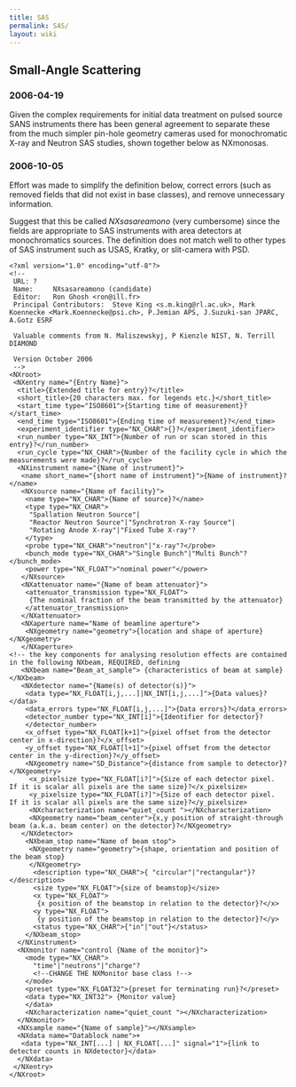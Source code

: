 ```yaml
---
title: SAS
permalink: SAS/
layout: wiki
---
```


Small-Angle Scattering
----------------------

### 2006-04-19

Given the complex requirements for initial data treatment on pulsed
source SANS instruments there has been general agreement to separate
these from the much simpler pin-hole geometry cameras used for
monochromatic X-ray and Neutron SAS studies, shown together below as
NXmonosas.

### 2006-10-05

Effort was made to simplify the definition below, correct errors (such
as removed fields that did not exist in base classes), and remove
unnecessary information.

Suggest that this be called *NXsasareamono* (very cumbersome) since the
fields are appropriate to SAS instruments with area detectors at
monochromatics sources. The definition does not match well to other
types of SAS instrument such as USAS, Kratky, or slit-camera with PSD.

    <?xml version="1.0" encoding="utf-8"?>
    <!--
     URL: ?
     Name:     NXsasareamono (candidate)
     Editor:   Ron Ghosh <ron@ill.fr>
     Principal Contributors:  Steve King <s.m.king@rl.ac.uk>, Mark Koennecke <Mark.Koennecke@psi.ch>, P.Jemian APS, J.Suzuki-san JPARC, A.Gotz ESRF 

     Valuable comments from N. Maliszewskyj, P Kienzle NIST, N. Terrill DIAMOND

     Version October 2006
     -->
    <NXroot>
     <NXentry name="{Entry Name}">
      <title>{Extended title for entry}?</title>
      <short_title>{20 characters max. for legends etc.}</short_title>
      <start_time type="ISO8601">{Starting time of measurement}?</start_time>
      <end_time type="ISO8601">{Ending time of measurement}?</end_time>
      <experiment_identifier type="NX_CHAR">{}?</experiment_identifier>
      <run_number type="NX_INT">{Number of run or scan stored in this entry}?</run_number>
      <run_cycle type="NX_CHAR">{Number of the facility cycle in which the measurements were made}?</run_cycle>
      <NXinstrument name="{Name of instrument}">
       <name short_name="{short name of instrument}">{Name of instrument}?</name>
       <NXsource name="{Name of facility}">
        <name type="NX_CHAR">{Name of source}?</name>
        <type type="NX_CHAR">
         "Spallation Neutron Source"|
         "Reactor Neutron Source"|"Synchrotron X-ray Source"|
         "Rotating Anode X-ray"|"Fixed Tube X-ray"?
        </type>
        <probe type="NX_CHAR">"neutron"|"x-ray"?</probe>
        <bunch_mode type="NX_CHAR">"Single Bunch"|"Multi Bunch"?</bunch_mode>
        <power type="NX_FLOAT">"nominal power"</power>
       </NXsource>
       <NXattenuator name="{Name of beam attenuator}">
        <attenuator_transmission type="NX_FLOAT">
         {The nominal fraction of the beam transmitted by the attenuator}
        </attenuator_transmission>
       </NXattenuator>
       <NXaperture name="Name of beamline aperture">
        <NXgeometry name="geometry">{location and shape of aperture}</NXgeometry>
       </NXaperture>
    <!-- the key components for analysing resolution effects are contained in the following NXbeam, REQUIRED, defining 
       <NXbeam name="Beam_at_sample"> {characteristics of beam at sample}</NXbeam>
       <NXdetector name="{Name(s) of detector(s)}">
        <data type="NX_FLOAT[i,j,...]|NX_INT[i,j,...]">{Data values}?</data>
        <data_errors type="NX_FLOAT[i,j,...]">{Data errors}?</data_errors>
        <detector_number type="NX_INT[i]">{Identifier for detector}?
        </detector_number>
        <x_offset type="NX_FLOAT[k+1]">{pixel offset from the detector center in x-direction}?</x_offset>
        <y_offset type="NX_FLOAT[l+1]">{pixel offset from the detector center in the y-direction}?</y_offset>
        <NXgeometry name="SD_Distance">{distance from sample to detector}?</NXgeometry>
         <x_pixelsize type="NX_FLOAT[i?]">{Size of each detector pixel.  If it is scalar all pixels are the same size}?</x_pixelsize>
         <y_pixelsize type="NX_FLOAT[i?]">{Size of each detector pixel.  If it is scalar all pixels are the same size}?</y_pixelsize>
         <NXcharacterization name="quiet_count "></NXcharacterization>
         <NXgeometry name="beam_center">{x,y position of straight-through beam (a.k.a. beam center) on the detector}?</NXgeometry>
       </NXdetector>
        <NXbeam_stop name="Name of beam stop">
         <NXgeometry name="geometry">{shape, orientation and position of the beam stop}
         </NXgeometry>
          <description type="NX_CHAR">{ "circular"|"rectangular"}?</description>
          <size type="NX_FLOAT">{size of beamstop}</size>
          <x type="NX_FLOAT">
           {x position of the beamstop in relation to the detector}?</x>
          <y type="NX_FLOAT">
           {y position of the beamstop in relation to the detector}?</y>
          <status type="NX_CHAR">{"in"|"out"}</status>
        </NXbeam_stop>
      </NXinstrument>
      <NXmonitor name="control {Name of the monitor}">
        <mode type="NX_CHAR">
          "time"|"neutrons"|"charge"?
          <!--CHANGE THE NXMonitor base class !-->
        </mode>
        <preset type="NX_FLOAT32">{preset for terminating run}?</preset>
        <data type="NX_INT32"> {Monitor value}
        </data>
        <NXcharacterization name="quiet_count "></NXcharacterization>
      </NXmonitor>
      <NXsample name="{Name of sample}"></NXsample>
      <NXdata name="Datablock name">+
       <data type="NX_INT[...] | NX_FLOAT[...]" signal="1">{link to detector counts in NXdetector}</data>
      </NXdata>
     </NXentry>
    </NXroot>
